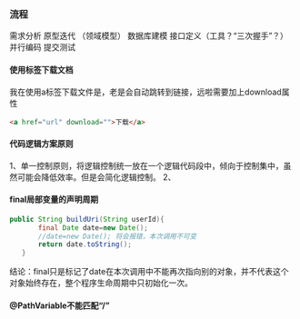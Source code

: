 ### 流程

需求分析
原型迭代
（领域模型）
数据库建模
接口定义（工具？“三次握手”？）
并行编码
提交测试


#### 使用<a>标签下载文档
我在使用a标签下载文件是，老是会自动跳转到链接，远啦需要加上download属性
```html
<a href="url" download="">下载</a>
```


#### 代码逻辑方案原则
1、单一控制原则，将逻辑控制统一放在一个逻辑代码段中，倾向于控制集中，虽然可能会降低效率。但是会简化逻辑控制。
2、

#### final局部变量的声明周期
```java
public String buildUri(String userId){
       final Date date=new Date();
       //date=new Date(); 将会报错，本次调用不可变
       return date.toString();
   }
```
结论：final只是标记了date在本次调用中不能再次指向别的对象，并不代表这个对象始终存在，整个程序生命周期中只初始化一次。

#### @PathVariable不能匹配“/”
